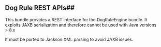 ## Dog Rule REST APIs##
This bundle provides a REST interface for the DogRuleEngine bundle. It exploits JAXB serialization and therefore cannot be used with Java versions > 8.x

It must be ported to Jackson XML parsing to avoid JAXB issues.
